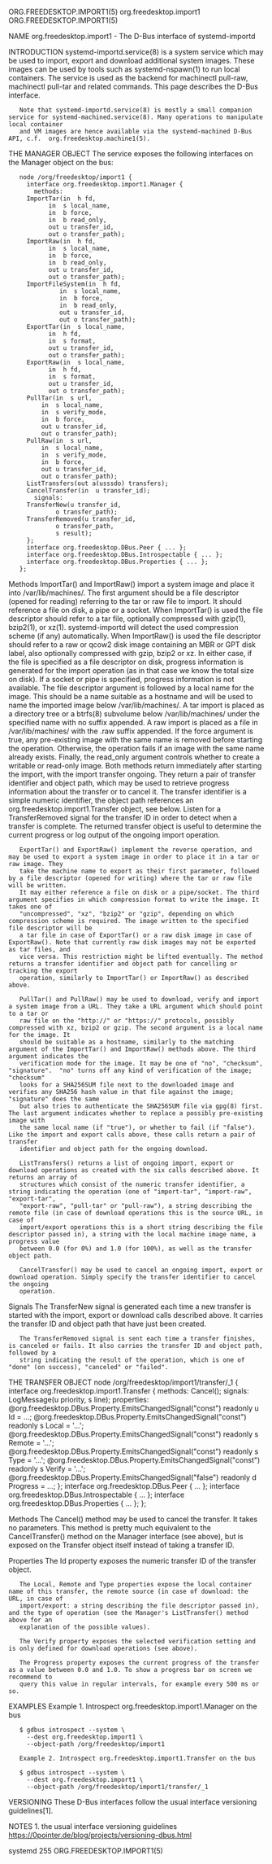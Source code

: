 ORG.FREEDESKTOP.IMPORT1(5)					    org.freedesktop.import1					    ORG.FREEDESKTOP.IMPORT1(5)

NAME
       org.freedesktop.import1 - The D-Bus interface of systemd-importd

INTRODUCTION
       systemd-importd.service(8) is a system service which may be used to import, export and download additional system images. These images can be used by
       tools such as systemd-nspawn(1) to run local containers. The service is used as the backend for machinectl pull-raw, machinectl pull-tar and related
       commands. This page describes the D-Bus interface.

       Note that systemd-importd.service(8) is mostly a small companion service for systemd-machined.service(8). Many operations to manipulate local container
       and VM images are hence available via the systemd-machined D-Bus API, c.f.  org.freedesktop.machine1(5).

THE MANAGER OBJECT
       The service exposes the following interfaces on the Manager object on the bus:

	   node /org/freedesktop/import1 {
	     interface org.freedesktop.import1.Manager {
	       methods:
		 ImportTar(in  h fd,
			   in  s local_name,
			   in  b force,
			   in  b read_only,
			   out u transfer_id,
			   out o transfer_path);
		 ImportRaw(in  h fd,
			   in  s local_name,
			   in  b force,
			   in  b read_only,
			   out u transfer_id,
			   out o transfer_path);
		 ImportFileSystem(in  h fd,
				  in  s local_name,
				  in  b force,
				  in  b read_only,
				  out u transfer_id,
				  out o transfer_path);
		 ExportTar(in  s local_name,
			   in  h fd,
			   in  s format,
			   out u transfer_id,
			   out o transfer_path);
		 ExportRaw(in  s local_name,
			   in  h fd,
			   in  s format,
			   out u transfer_id,
			   out o transfer_path);
		 PullTar(in  s url,
			 in  s local_name,
			 in  s verify_mode,
			 in  b force,
			 out u transfer_id,
			 out o transfer_path);
		 PullRaw(in  s url,
			 in  s local_name,
			 in  s verify_mode,
			 in  b force,
			 out u transfer_id,
			 out o transfer_path);
		 ListTransfers(out a(usssdo) transfers);
		 CancelTransfer(in  u transfer_id);
	       signals:
		 TransferNew(u transfer_id,
			     o transfer_path);
		 TransferRemoved(u transfer_id,
				 o transfer_path,
				 s result);
	     };
	     interface org.freedesktop.DBus.Peer { ... };
	     interface org.freedesktop.DBus.Introspectable { ... };
	     interface org.freedesktop.DBus.Properties { ... };
	   };

   Methods
       ImportTar() and ImportRaw() import a system image and place it into /var/lib/machines/. The first argument should be a file descriptor (opened for
       reading) referring to the tar or raw file to import. It should reference a file on disk, a pipe or a socket. When ImportTar() is used the file
       descriptor should refer to a tar file, optionally compressed with gzip(1), bzip2(1), or xz(1).  systemd-importd will detect the used compression scheme
       (if any) automatically. When ImportRaw() is used the file descriptor should refer to a raw or qcow2 disk image containing an MBR or GPT disk label,
       also optionally compressed with gzip, bzip2 or xz. In either case, if the file is specified as a file descriptor on disk, progress information is
       generated for the import operation (as in that case we know the total size on disk). If a socket or pipe is specified, progress information is not
       available. The file descriptor argument is followed by a local name for the image. This should be a name suitable as a hostname and will be used to
       name the imported image below /var/lib/machines/. A tar import is placed as a directory tree or a btrfs(8) subvolume below /var/lib/machines/ under the
       specified name with no suffix appended. A raw import is placed as a file in /var/lib/machines/ with the .raw suffix appended. If the force argument is
       true, any pre-existing image with the same name is removed before starting the operation. Otherwise, the operation fails if an image with the same name
       already exists. Finally, the read_only argument controls whether to create a writable or read-only image. Both methods return immediately after
       starting the import, with the import transfer ongoing. They return a pair of transfer identifier and object path, which may be used to retrieve
       progress information about the transfer or to cancel it. The transfer identifier is a simple numeric identifier, the object path references an
       org.freedesktop.import1.Transfer object, see below. Listen for a TransferRemoved signal for the transfer ID in order to detect when a transfer is
       complete. The returned transfer object is useful to determine the current progress or log output of the ongoing import operation.

       ExportTar() and ExportRaw() implement the reverse operation, and may be used to export a system image in order to place it in a tar or raw image. They
       take the machine name to export as their first parameter, followed by a file descriptor (opened for writing) where the tar or raw file will be written.
       It may either reference a file on disk or a pipe/socket. The third argument specifies in which compression format to write the image. It takes one of
       "uncompressed", "xz", "bzip2" or "gzip", depending on which compression scheme is required. The image written to the specified file descriptor will be
       a tar file in case of ExportTar() or a raw disk image in case of ExportRaw(). Note that currently raw disk images may not be exported as tar files, and
       vice versa. This restriction might be lifted eventually. The method returns a transfer identifier and object path for cancelling or tracking the export
       operation, similarly to ImportTar() or ImportRaw() as described above.

       PullTar() and PullRaw() may be used to download, verify and import a system image from a URL. They take a URL argument which should point to a tar or
       raw file on the "http://" or "https://" protocols, possibly compressed with xz, bzip2 or gzip. The second argument is a local name for the image. It
       should be suitable as a hostname, similarly to the matching argument of the ImportTar() and ImportRaw() methods above. The third argument indicates the
       verification mode for the image. It may be one of "no", "checksum", "signature".	 "no" turns off any kind of verification of the image; "checksum"
       looks for a SHA256SUM file next to the downloaded image and verifies any SHA256 hash value in that file against the image; "signature" does the same
       but also tries to authenticate the SHA256SUM file via gpg(8) first. The last argument indicates whether to replace a possibly pre-existing image with
       the same local name (if "true"), or whether to fail (if "false"). Like the import and export calls above, these calls return a pair of transfer
       identifier and object path for the ongoing download.

       ListTransfers() returns a list of ongoing import, export or download operations as created with the six calls described above. It returns an array of
       structures which consist of the numeric transfer identifier, a string indicating the operation (one of "import-tar", "import-raw", "export-tar",
       "export-raw", "pull-tar" or "pull-raw"), a string describing the remote file (in case of download operations this is the source URL, in case of
       import/export operations this is a short string describing the file descriptor passed in), a string with the local machine image name, a progress value
       between 0.0 (for 0%) and 1.0 (for 100%), as well as the transfer object path.

       CancelTransfer() may be used to cancel an ongoing import, export or download operation. Simply specify the transfer identifier to cancel the ongoing
       operation.

   Signals
       The TransferNew signal is generated each time a new transfer is started with the import, export or download calls described above. It carries the
       transfer ID and object path that have just been created.

       The TransferRemoved signal is sent each time a transfer finishes, is canceled or fails. It also carries the transfer ID and object path, followed by a
       string indicating the result of the operation, which is one of "done" (on success), "canceled" or "failed".

THE TRANSFER OBJECT
	   node /org/freedesktop/import1/transfer/_1 {
	     interface org.freedesktop.import1.Transfer {
	       methods:
		 Cancel();
	       signals:
		 LogMessage(u priority,
			    s line);
	       properties:
		 @org.freedesktop.DBus.Property.EmitsChangedSignal("const")
		 readonly u Id = ...;
		 @org.freedesktop.DBus.Property.EmitsChangedSignal("const")
		 readonly s Local = '...';
		 @org.freedesktop.DBus.Property.EmitsChangedSignal("const")
		 readonly s Remote = '...';
		 @org.freedesktop.DBus.Property.EmitsChangedSignal("const")
		 readonly s Type = '...';
		 @org.freedesktop.DBus.Property.EmitsChangedSignal("const")
		 readonly s Verify = '...';
		 @org.freedesktop.DBus.Property.EmitsChangedSignal("false")
		 readonly d Progress = ...;
	     };
	     interface org.freedesktop.DBus.Peer { ... };
	     interface org.freedesktop.DBus.Introspectable { ... };
	     interface org.freedesktop.DBus.Properties { ... };
	   };

   Methods
       The Cancel() method may be used to cancel the transfer. It takes no parameters. This method is pretty much equivalent to the CancelTransfer() method on
       the Manager interface (see above), but is exposed on the Transfer object itself instead of taking a transfer ID.

   Properties
       The Id property exposes the numeric transfer ID of the transfer object.

       The Local, Remote and Type properties expose the local container name of this transfer, the remote source (in case of download: the URL, in case of
       import/export: a string describing the file descriptor passed in), and the type of operation (see the Manager's ListTransfer() method above for an
       explanation of the possible values).

       The Verify property exposes the selected verification setting and is only defined for download operations (see above).

       The Progress property exposes the current progress of the transfer as a value between 0.0 and 1.0. To show a progress bar on screen we recommend to
       query this value in regular intervals, for example every 500 ms or so.

EXAMPLES
       Example 1. Introspect org.freedesktop.import1.Manager on the bus

	   $ gdbus introspect --system \
	     --dest org.freedesktop.import1 \
	     --object-path /org/freedesktop/import1

       Example 2. Introspect org.freedesktop.import1.Transfer on the bus

	   $ gdbus introspect --system \
	     --dest org.freedesktop.import1 \
	     --object-path /org/freedesktop/import1/transfer/_1

VERSIONING
       These D-Bus interfaces follow the usual interface versioning guidelines[1].

NOTES
	1. the usual interface versioning guidelines
	   https://0pointer.de/blog/projects/versioning-dbus.html

systemd 255															    ORG.FREEDESKTOP.IMPORT1(5)
